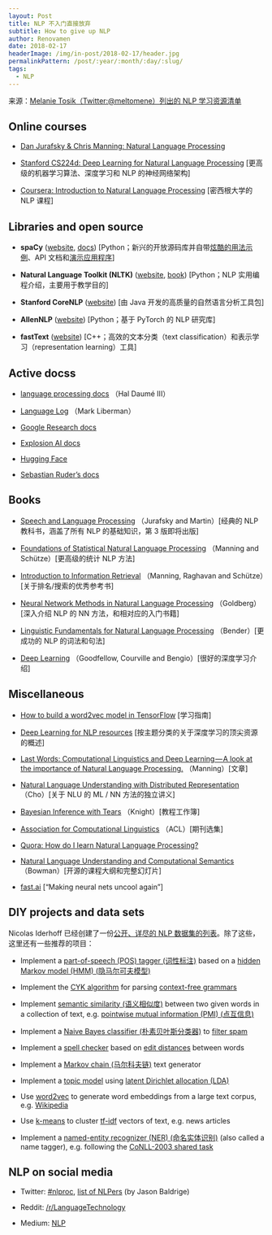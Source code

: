 ```yaml
---
layout: Post
title: NLP 不入门直接放弃
subtitle: How to give up NLP
author: Renovamen
date: 2018-02-17
headerImage: /img/in-post/2018-02-17/header.jpg
permalinkPattern: /post/:year/:month/:day/:slug/
tags:
  - NLP
---
```


来源：[Melanie Tosik（Twitter:@meltomene）列出的 NLP 学习资源清单](https://towardsdatascience.com/how-to-get-started-in-nlp-6a62aa4eaeff)

<!-- more -->

## Online courses

- [Dan Jurafsky & Chris Manning: Natural Language Processing](https://www.youtube.com/playlist?list=PL8FFE3F391203C98C)

- [Stanford CS224d: Deep Learning for Natural Language Processing](http://cs224d.stanford.edu/syllabus.html) [更高级的机器学习算法、深度学习和 NLP 的神经网络架构]

- [Coursera: Introduction to Natural Language Processing](https://www.youtube.com/playlist?list=PLLssT5z_DsK8BdawOVCCaTCO99Ya58ryR) [密西根大学的 NLP 课程]

## Libraries and open source

- **spaCy** ([website](https://spacy.io), [docs](https://explosion.ai/docs/))	[Python；新兴的开放源码库并自带[炫酷的用法示例](https://spacy.io/usage/spacy-101)、API 文档和[演示应用程序](https://spacy.io/docs/usage/showcase)]

- **Natural Language Toolkit (NLTK)** ([website](http://www.nltk.org/), [book](http://www.nltk.org/book/))	[Python；NLP 实用编程介绍，主要用于教学目的]

- **Stanford CoreNLP** ([website](https://stanfordnlp.github.io/CoreNLP/))	[由 Java 开发的高质量的自然语言分析工具包]

- **AllenNLP** ([website](https://allennlp.org/))	[Python；基于 PyTorch 的 NLP 研究库]

- **fastText** ([website](https://fasttext.cc/))	[C++；高效的文本分类（text classification）和表示学习（representation learning）工具]

## Active docss

- [language processing docs](https://nlpers.docsspot.com/natural)	（Hal Daumé III）

- [Language Log](http://languagelog.ldc.upenn.edu/nll/)	（Mark Liberman）

- [Google Research docs](https://research.googledocs.com/)

- [Explosion AI docs](https://explosion.ai/docs/)

- [Hugging Face](https://medium.com/huggingface)

- [Sebastian Ruder’s docs](http://ruder.io/#open)

## Books

- [Speech and Language Processing](https://web.stanford.edu/~jurafsky/slp3/)	（Jurafsky and Martin）[经典的 NLP 教科书，涵盖了所有 NLP 的基础知识，第 3 版即将出版]

- [Foundations of Statistical Natural Language Processing](https://nlp.stanford.edu/fsnlp/)	（Manning and Schütze）[更高级的统计 NLP 方法]

- [Introduction to Information Retrieval](https://nlp.stanford.edu/IR-book/)	（Manning, Raghavan and Schütze）[关于排名/搜索的优秀参考书]

- [Neural Network Methods in Natural Language Processing](https://www.morganclaypool.com/doi/abs/10.2200/S00762ED1V01Y201703HLT037)	（Goldberg）[深入介绍 NLP 的 NN 方法，和相对应的入门书籍]

- [Linguistic Fundamentals for Natural Language Processing](http://www.morganclaypool.com/doi/abs/10.2200/S00493ED1V01Y201303HLT020)	（Bender）[更成功的 NLP 的词法和句法]

- [Deep Learning](http://www.deeplearningbook.org/)	（Goodfellow, Courville and Bengio）[很好的深度学习介绍]

## Miscellaneous

- [How to build a word2vec model in TensorFlow](https://www.tensorflow.org/versions/master/tutorials/word2vec/index.html)	[学习指南]

- [Deep Learning for NLP resources](https://github.com/andrewt3000/dl4nlp)	[按主题分类的关于深度学习的顶尖资源的概述]

- [Last Words: Computational Linguistics and Deep Learning — A look at the importance of Natural Language Processing.](http://mitp.nautil.us/article/170/last-words-computational-linguistics-and-deep-learning)	（Manning）[文章]

- [Natural Language Understanding with Distributed Representation](https://github.com/nyu-dl/NLP_DL_Lecture_Note/blob/master/lecture_note.pdf)	（Cho）[关于 NLU 的 ML / NN 方法的独立讲义]

- [Bayesian Inference with Tears](http://www.isi.edu/natural-language/people/bayes-with-tears.pdf)	（Knight）[教程工作簿]

- [Association for Computational Linguistics](http://aclanthology.info/) （ACL）[期刊选集]

- [Quora: How do I learn Natural Language Processing?](https://www.quora.com/How-do-I-learn-Natural-Language-Processing)

- [Natural Language Understanding and Computational Semantics](https://docs.google.com/document/d/1mkB6KA7KuzNeoc9jW3mfOthv_6Uberxs8l2H7BmJdzg/edit)	（Bowman）[开源的课程大纲和完整幻灯片]

- [fast.ai](http://www.fast.ai/)	[“Making neural nets uncool again”]

## DIY projects and data sets

Nicolas Iderhoff 已经创建了一份[公开、详尽的 NLP 数据集的列表](https://github.com/niderhoff/nlp-datasets)。除了这些，这里还有一些推荐的项目：

- Implement a [part-of-speech (POS) tagger (词性标注)](https://en.wikipedia.org/wiki/Part-of-speech_tagging) based on a [hidden Markov model (HMM) (隐马尔可夫模型)](https://en.wikipedia.org/wiki/Hidden_Markov_model)

- Implement the [CYK algorithm](https://en.wikipedia.org/wiki/CYK_algorithm) for parsing [context-free grammars](https://en.wikipedia.org/wiki/Context-free_grammar)

- Implement [semantic similarity (语义相似度)](https://en.wikipedia.org/wiki/Semantic_similarity) between two given words in a collection of text, e.g. [pointwise mutual information (PMI) (点互信息)](https://en.wikipedia.org/wiki/Pointwise_mutual_information)

- Implement a [Naive Bayes classifier (朴素贝叶斯分类器)](https://en.wikipedia.org/wiki/Naive_Bayes_classifier) to [filter spam](https://en.wikipedia.org/wiki/Naive_Bayes_spam_filtering)

- Implement a [spell checker](https://en.wikipedia.org/wiki/Spell_checker) based on [edit distances](https://en.wikipedia.org/wiki/Edit_distance) between words

- Implement a [Markov chain (马尔科夫链)](https://en.wikipedia.org/wiki/Markov_chain) text generator

- Implement a [topic model](https://en.wikipedia.org/wiki/Topic_model) using [latent Dirichlet allocation (LDA)](https://en.wikipedia.org/wiki/Latent_Dirichlet_allocation)

- Use [word2vec](https://code.google.com/archive/p/word2vec/) to generate word embeddings from a large text corpus, e.g. [Wikipedia](https://en.wikipedia.org/wiki/Wikipedia:Database_download)

- Use [k-means](https://en.wikipedia.org/wiki/K-means_clustering) to cluster [tf-idf](https://en.wikipedia.org/wiki/Tf%E2%80%93idf) vectors of text, e.g. news articles

- Implement a [named-entity recognizer (NER) (命名实体识别)](https://en.wikipedia.org/wiki/Named-entity_recognition) (also called a name tagger), e.g. following the [CoNLL-2003 shared task](https://www.clips.uantwerpen.be/conll2003/ner/)

## NLP on social media

- Twitter: [#nlproc](https://twitter.com/hashtag/nlproc), [list of NLPers](https://twitter.com/hashtag/nlproc) (by Jason Baldrige)

- Reddit: [/r/LanguageTechnology](https://www.reddit.com/r/LanguageTechnology)

- Medium: [NLP](https://medium.com/tag/nlp)
